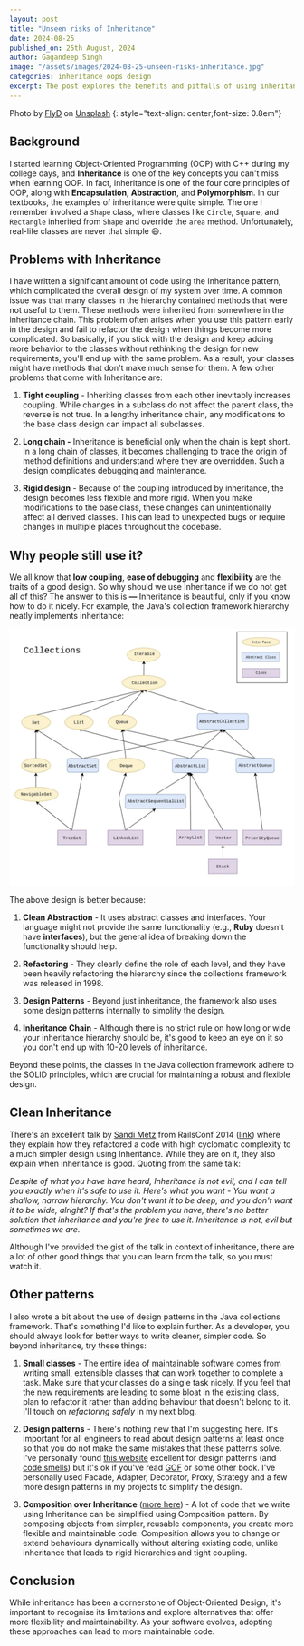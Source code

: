 ```yaml
---
layout: post
title: "Unseen risks of Inheritance"
date: 2024-08-25
published_on: 25th August, 2024
author: Gagandeep Singh
image: "/assets/images/2024-08-25-unseen-risks-inheritance.jpg"
categories: inheritance oops design
excerpt: The post explores the benefits and pitfalls of using inheritance in Object-Oriented Programming (OOP), emphasizing issues like tight coupling, rigid design, and overly complex hierarchies. It advocates for cleaner inheritance practices, the use of design patterns, and favoring composition over inheritance to create flexible and maintainable code.
---
```


Photo by <a href="https://unsplash.com/@flyd2069?utm_content=creditCopyText&utm_medium=referral&utm_source=unsplash">FlyD</a> on <a href="https://unsplash.com/photos/text-5lU_WmKVus4?utm_content=creditCopyText&utm_medium=referral&utm_source=unsplash">Unsplash</a>
{: style="text-align: center;font-size: 0.8em"}

## Background

I started learning Object-Oriented Programming (OOP) with C++ during my college days, and **Inheritance** is one of the key concepts you can't miss when learning OOP. In fact, inheritance is one of the four core principles of OOP, along with **Encapsulation**, **Abstraction**, and **Polymorphism**. In our textbooks, the examples of inheritance were quite simple. The one I remember involved a `Shape` class, where classes like `Circle`, `Square`, and `Rectangle` inherited from `Shape` and override the `area` method. Unfortunately, real-life classes are never that simple 😄.

## Problems with Inheritance

I have written a significant amount of code using the Inheritance pattern, which complicated the overall design of my system over time. A common issue was that many classes in the hierarchy contained methods that were not useful to them. These methods were inherited from somewhere in the inheritance chain. This problem often arises when you use this pattern early in the design and fail to refactor the design when things become more complicated. So basically, if you stick with the design and keep adding more behavior to the classes without rethinking the design for new requirements, you'll end up with the same problem. As a result, your classes might have methods that don't make much sense for them. A few other problems that come with Inheritance are:

1. **Tight coupling** - Inheriting classes from each other inevitably increases coupling. While changes in a subclass do not affect the parent class, the reverse is not true. In a lengthy inheritance chain, any modifications to the base class design can impact all subclasses.

2. **Long chain -** Inheritance is beneficial only when the chain is kept short. In a long chain of classes, it becomes challenging to trace the origin of method definitions and understand where they are overridden. Such a design complicates debugging and maintenance.

3. **Rigid design** - Because of the coupling introduced by inheritance, the design becomes less flexible and more rigid. When you make modifications to the base class, these changes can unintentionally affect all derived classes. This can lead to unexpected bugs or require changes in multiple places throughout the codebase.


## Why people still use it?

We all know that **low coupling**, **ease of debugging** and **flexibility** are the traits of a good design. So why should we use Inheritance if we do not get all of this? The answer to this is **—** Inheritance is beautiful, only if you know how to do it nicely. For example, the Java's collection framework hierarchy neatly implements inheritance:

![Java collections framework - Wikipedia](/blog/assets/images/2024-08-25-unseen-risks-inheritance-java-collections.jpg)

The above design is better because:

1. **Clean Abstraction** - It uses abstract classes and interfaces. Your language might not provide the same functionality (e.g., **Ruby** doesn't have **interfaces**), but the general idea of breaking down the functionality should help.

2. **Refactoring** - They clearly define the role of each level, and they have been heavily refactoring the hierarchy since the collections framework was released in 1998.

3. **Design Patterns** - Beyond just inheritance, the framework also uses some design patterns internally to simplify the design.

4. **Inheritance Chain** - Although there is no strict rule on how long or wide your inheritance hierarchy should be, it's good to keep an eye on it so you don't end up with 10-20 levels of inheritance.


Beyond these points, the classes in the Java collection framework adhere to the SOLID principles, which are crucial for maintaining a robust and flexible design.

## Clean Inheritance

There's an excellent talk by [Sandi Metz](https://sandimetz.com/) from RailsConf 2014 ([link](https://www.youtube.com/watch?app=desktop&v=8bZh5LMaSmEhttps://www.youtube.com/watch?app=desktop&v=8bZh5LMaSmE)) where they explain how they refactored a code with high cyclomatic complexity to a much simpler design using Inheritance. While they are on it, they also explain when inheritance is good. Quoting from the same talk:

*Despite of what you have have heard, Inheritance is not evil, and I can tell you exactly when it's safe to use it. Here's what you want - You want a shallow, narrow hierarchy. You don't want it to be deep, and you don't want it to be wide, alright? If that's the problem you have, there's no better solution that inheritance and you're free to use it. Inheritance is not, evil but sometimes we are.*

Although I've provided the gist of the talk in context of inheritance, there are a lot of other good things that you can learn from the talk, so you must watch it.

## Other patterns

I also wrote a bit about the use of design patterns in the Java collections framework. That's something I'd like to explain further. As a developer, you should always look for better ways to write cleaner, simpler code. So beyond inheritance, try these things:

1. **Small classes** - The entire idea of maintainable software comes from writing small, extensible classes that can work together to complete a task. Make sure that your classes do a single task nicely. If you feel that the new requirements are leading to some bloat in the existing class, plan to refactor it rather than adding behaviour that doesn't belong to it. I'll touch on *refactoring safely* in my next blog.

2. **Design patterns** - There's nothing new that I'm suggesting here. It's important for all engineers to read about design patterns at least once so that you do not make the same mistakes that these patterns solve. I've personally found [this website](https://refactoring.guru/design-patterns) excellent for design patterns (and [code smells](https://refactoring.guru/refactoring/smells)) but it's ok if you've read [GOF](https://www.amazon.in/Design-Patterns-Object-Oriented-Addison-Wesley-Professional-ebook/dp/B000SEIBB8) or some other book. I've personally used Facade, Adapter, Decorator, Proxy, Strategy and a few more design patterns in my projects to simplify the design.

3. **Composition over Inheritance** ([more here](https://www.geeksforgeeks.org/favoring-composition-over-inheritance-in-java-with-examples/)) - A lot of code that we write using Inheritance can be simplified using Composition pattern. By composing objects from simpler, reusable components, you create more flexible and maintainable code. Composition allows you to change or extend behaviours dynamically without altering existing code, unlike inheritance that leads to rigid hierarchies and tight coupling.


## Conclusion

While inheritance has been a cornerstone of Object-Oriented Design, it's important to recognise its limitations and explore alternatives that offer more flexibility and maintainability. As your software evolves, adopting these approaches can lead to more maintainable code.


